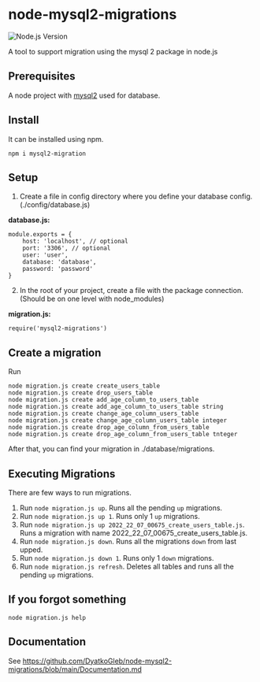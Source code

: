 # node-mysql2-migrations
![Node.js Version][node-version-image]

A tool to support migration using the mysql 2 package in node.js
## Prerequisites
A node project with [mysql2] used for database.

## Install
It can be installed using npm.

```
npm i mysql2-migration
```

## Setup
1. Create a file in config directory where you define your database config. (./config/database.js)

**database.js:**
```
module.exports = {
    host: 'localhost', // optional
    port: '3306', // optional
    user: 'user',
    database: 'database',
    password: 'password'
}
```
2. In the root of your project, create a file with the package connection. (Should be on one level with node_modules)

**migration.js:**

```
require('mysql2-migrations')
```
## Create a migration

Run
```
node migration.js create create_users_table
node migration.js create drop_users_table
node migration.js create add_age_column_to_users_table 
node migration.js create add_age_column_to_users_table string
node migration.js create change_age_column_users_table
node migration.js create change_age_column_users_table integer
node migration.js create drop_age_column_from_users_table
node migration.js create drop_age_column_from_users_table tnteger
```
After that, you can find your migration in ./database/migrations.


## Executing Migrations

There are few ways to run migrations.
1. Run `node migration.js up`. Runs all the pending `up` migrations.
2. Run `node migration.js up 1`. Runs only 1 `up` migrations.
3. Run `node migration.js up 2022_22_07_00675_create_users_table.js`. Runs a migration with name 2022_22_07_00675_create_users_table.js.
4. Run `node migration.js down`. Runs all the migrations `down` from last upped.
5. Run `node migration.js down 1`. Runs only 1 `down` migrations.
6. Run `node migration.js refresh`. Deletes all tables and runs all the pending `up` migrations.

## If you forgot something
```
node migration.js help
```

## Documentation
See https://github.com/DyatkoGleb/node-mysql2-migrations/blob/main/Documentation.md

[node-version-image]: https://img.shields.io/badge/dynamic/xml?color=success&label=node&query=%27%20%3E%3D%20%27&suffix=v12.22.12&url=https%3A%2F%2Fnodejs.org%2F
[mysql2]: (https://github.com/sidorares/node-mysql2)
